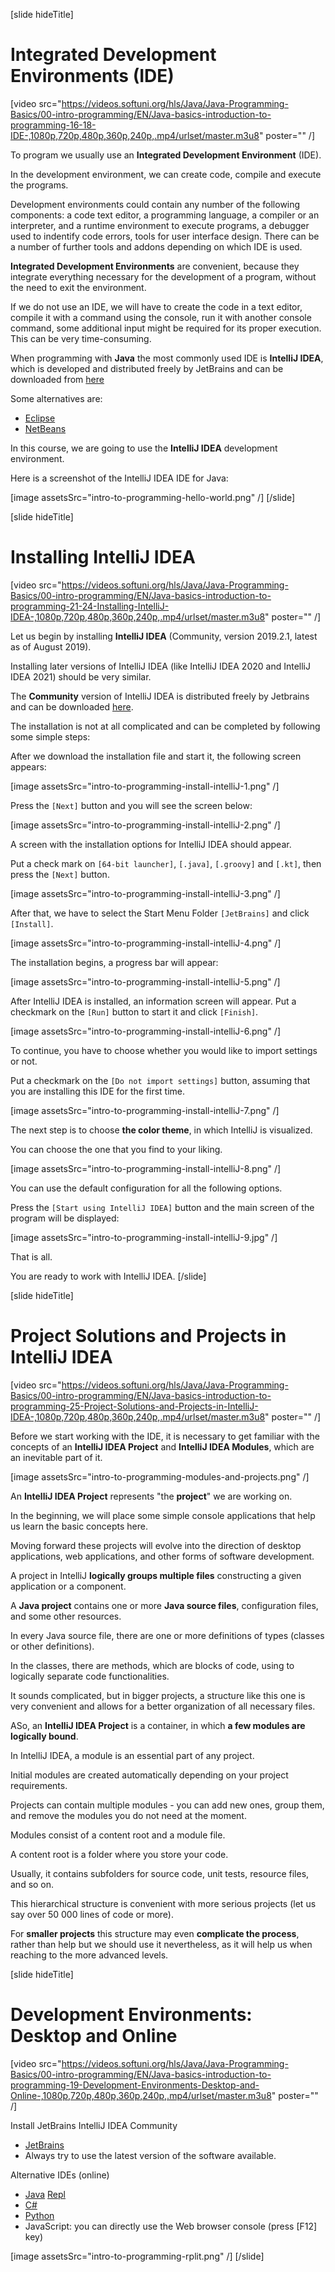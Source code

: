 [slide hideTitle]
# Integrated Development Environments (IDE)

[video src="https://videos.softuni.org/hls/Java/Java-Programming-Basics/00-intro-programming/EN/Java-basics-introduction-to-programming-16-18-IDE-,1080p,720p,480p,360p,240p,.mp4/urlset/master.m3u8" poster="" /]

To program we usually use an **Integrated Development Environment** (IDE). 

In the development environment, we can create code, compile and execute the programs. 

Development environments could contain any number of the following components: a code text editor, a programming language, a compiler or an interpreter, and a runtime environment to execute programs, a debugger used to indentify code errors, tools for user interface design. There can be a number of further tools and addons depending on which IDE is used.

**Integrated Development Environments** are convenient, because they integrate everything necessary for the development of a program, without the need to exit the environment. 

If we do not use an IDE, we will have to create the code in a text editor, compile it with a command using the console, run it with another console command, some additional input might be required for its proper execution. This can be very time-consuming. 

When programming with **Java** the most commonly used IDE is **IntelliJ IDEA**, which is developed and distributed freely by JetBrains and can be downloaded from [here](https://www.jetbrains.com/idea/download/)

Some alternatives are:
- [Eclipse](https://www.eclipse.org/downloads/)
- [NetBeans](https://netbeans.org/downloads/8.0.2/)

In this course, we are going to use the **IntelliJ IDEA** development environment. 

Here is a screenshot of the IntelliJ IDEA IDE for Java:

[image assetsSrc="intro-to-programming-hello-world.png" /]
[/slide]

[slide hideTitle]
# Installing IntelliJ IDEA

[video src="https://videos.softuni.org/hls/Java/Java-Programming-Basics/00-intro-programming/EN/Java-basics-introduction-to-programming-21-24-Installing-IntelliJ-IDEA-,1080p,720p,480p,360p,240p,.mp4/urlset/master.m3u8" poster="" /]

Let us begin by installing **IntelliJ IDEA** (Community, version 2019.2.1, latest as of August 2019). 

Installing later versions of IntelliJ IDEA (like IntelliJ IDEA 2020 and IntelliJ IDEA 2021) should be very similar.

The **Community** version of IntelliJ IDEA is distributed freely by Jetbrains and can be downloaded [here](https://www.jetbrains.com/idea/download/).

The installation is not at all complicated and can be completed by following some simple steps:

After we download the installation file and start it, the following screen appears:

[image assetsSrc="intro-to-programming-install-intelliJ-1.png" /]

Press the `[Next]` button and you will see the screen below:

[image assetsSrc="intro-to-programming-install-intelliJ-2.png" /]

A screen with the installation options for IntelliJ IDEA should appear.

Put a check mark on `[64-bit launcher]`, `[.java]`, `[.groovy]` and `[.kt]`, then press the `[Next]` button. 

[image assetsSrc="intro-to-programming-install-intelliJ-3.png" /]

After that, we have to select the Start Menu Folder `[JetBrains]` and click `[Install]`. 

[image assetsSrc="intro-to-programming-install-intelliJ-4.png" /]

The installation begins, a progress bar will appear:

[image assetsSrc="intro-to-programming-install-intelliJ-5.png" /]

After IntelliJ IDEA is installed, an information screen will appear. Put a checkmark on the `[Run]` button to start it and click `[Finish]`.

[image assetsSrc="intro-to-programming-install-intelliJ-6.png" /]

To continue, you have to choose whether you would like to import settings or not. 

Put a checkmark on the `[Do not import settings]` button, assuming that you are installing this IDE for the first time.

[image assetsSrc="intro-to-programming-install-intelliJ-7.png" /]

The next step is to choose **the color theme**, in which IntelliJ is visualized. 

You can choose the one that you find to your liking.

[image assetsSrc="intro-to-programming-install-intelliJ-8.png" /]

You can use the default configuration for all the following options.

Press the `[Start using IntelliJ IDEA]` button and the main screen of the program will be displayed:

[image assetsSrc="intro-to-programming-install-intelliJ-9.jpg" /]

That is all. 

You are ready to work with IntelliJ IDEA.
[/slide]

[slide hideTitle]
# Project Solutions and Projects in IntelliJ IDEA

[video src="https://videos.softuni.org/hls/Java/Java-Programming-Basics/00-intro-programming/EN/Java-basics-introduction-to-programming-25-Project-Solutions-and-Projects-in-IntelliJ-IDEA-,1080p,720p,480p,360p,240p,.mp4/urlset/master.m3u8" poster="" /]

Before we start working with the IDE, it is necessary to get familiar with the concepts of an **IntelliJ IDEA Project** and **IntelliJ IDEA Modules**, which are an inevitable part of it.

[image assetsSrc="intro-to-programming-modules-and-projects.png" /]

An **IntelliJ IDEA Project** represents "the **project**" we are working on. 

In the beginning, we will place some simple console applications that help us learn the basic concepts here.

Moving forward these projects will evolve into the direction of desktop applications, web applications, and other forms of software development. 

A project in IntelliJ **logically groups multiple files** constructing a given application or a component. 

A **Java project** contains one or more **Java source files**, configuration files, and some other resources. 

In every Java source file, there are one or more definitions of types (classes or other definitions). 

In the classes, there are methods, which are blocks of code, using to logically separate code functionalities. 

It sounds complicated, but in bigger projects, a structure like this one is very convenient and allows for a better organization of all necessary files.

ASo, an **IntelliJ IDEA Project** is a container, in which **a few modules are logically bound**. 

In IntelliJ IDEA, a module is an essential part of any project. 

Initial modules are created automatically depending on your project requirements. 

Projects can contain multiple modules - you can add new ones, group them, and remove the modules you do not need at the moment.

Modules consist of a content root and a module file. 

A content root is a folder where you store your code. 

Usually, it contains subfolders for source code, unit tests, resource files, and so on.

This hierarchical structure is convenient with more serious projects (let us say over 50 000 lines of code or more).

For **smaller projects** this structure may even **complicate the process**, rather than help but we should use it nevertheless, as it will help us when reaching to the more advanced levels.

[slide hideTitle]
# Development Environments: Desktop and Online

[video src="https://videos.softuni.org/hls/Java/Java-Programming-Basics/00-intro-programming/EN/Java-basics-introduction-to-programming-19-Development-Environments-Desktop-and-Online-,1080p,720p,480p,360p,240p,.mp4/urlset/master.m3u8" poster="" /]

Install JetBrains IntelliJ IDEA Community

* [JetBrains](https://www.jetbrains.com/idea/download/)
* Always try to use the latest version of the software available.

Alternative IDEs (online)

* [Java](https://www.compilejava.net) [Repl](https://repl.it/languages/java)
* [C#](https://dotnetfiddle.net)
* [Python](https://repl.it)
* JavaScript: you can directly use the Web browser console (press \[F12\] key)

[image assetsSrc="intro-to-programming-rplit.png" /]
[/slide]
